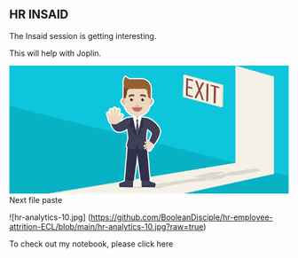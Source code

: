 ## HR INSAID
The Insaid session is getting interesting. 

This will help with Joplin.

![Attrtion.png](https://github.com/BooleanDisciple/hr-employee-attrition-ECL/blob/main/Attrtion.png?raw=true)
Next file paste

![hr-analytics-10.jpg]
(https://github.com/BooleanDisciple/hr-employee-attrition-ECL/blob/main/hr-analytics-10.jpg?raw=true)

To check out my notebook, please click 
here
